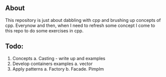 ## About
This repository is just about dabbling with cpp and brushing up concepts of cpp. 
Everynow and then, when I need to refresh some concept I come to this repo to do some exercises in cpp.


## Todo:

1. Concepts
    a. Casting - write up and examples
2. Develop containers examples
    a. vector
3. Apply patterns
    a. Factory
    b. Facade. Pimplm